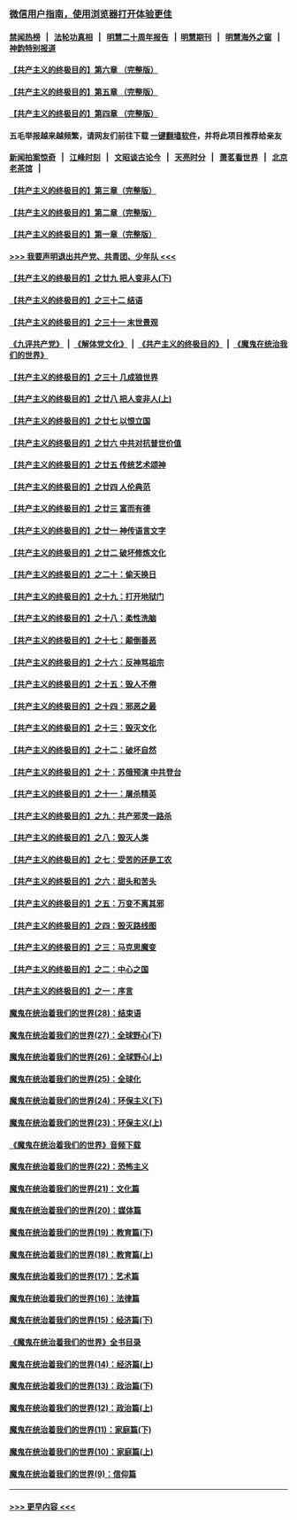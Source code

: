 ### [微信用户指南，使用浏览器打开体验更佳](https://github.com/gfw-breaker/banned-news1/blob/master/indexes/wechat-guide.md?t=0)
#### [禁闻热榜](热点新闻.md?t=0)  &nbsp;&nbsp;|&nbsp;&nbsp; [法轮功真相](https://github.com/gfw-breaker/truth/blob/master/README.md?t=0) &nbsp;&nbsp;|&nbsp;&nbsp; [明慧二十周年报告](https://github.com/gfw-breaker/mh-reports/blob/master/README.md?t=0) &nbsp;&nbsp;|&nbsp;&nbsp;[明慧期刊](https://github.com/gfw-breaker/mh-qikan) &nbsp;&nbsp;|&nbsp;&nbsp; [明慧海外之窗](https://github.com/gfw-breaker/mh-news/blob/master/README.md?t=0) &nbsp;&nbsp;|&nbsp;&nbsp; [神韵特别报道](https://github.com/gfw-breaker/mh-news/blob/master/shenyun.md?t=0)
#### [【共产主义的终极目的】第六章 （完整版）](../pages/nsc422/n11428913.md?t=02172311) 
#### [【共产主义的终极目的】第五章 （完整版）](../pages/nsc422/n11428912.md?t=02172311) 
#### [【共产主义的终极目的】第四章 （完整版）](../pages/nsc422/n11428907.md?t=02172311) 
#### 五毛举报越来越频繁，请网友们前往下载 [一键翻墙软件](https://github.com/gfw-breaker/ssr-accounts)，并将此项目推荐给亲友
#### [新闻拍案惊奇](https://github.com/gfw-breaker/banned-news1/blob/master/pages/link4.md) &nbsp;&nbsp;|&nbsp;&nbsp; [江峰时刻](https://github.com/gfw-breaker/banned-news1/blob/master/pages/link4.md) &nbsp;&nbsp;|&nbsp;&nbsp; [文昭谈古论今](https://github.com/gfw-breaker/banned-news1/blob/master/pages/link4.md) &nbsp;&nbsp;|&nbsp;&nbsp; [天亮时分](https://github.com/gfw-breaker/banned-news1/blob/master/pages/link4.md) &nbsp;&nbsp;|&nbsp;&nbsp; [萧茗看世界](https://github.com/gfw-breaker/banned-news1/blob/master/pages/link4.md) &nbsp;&nbsp;|&nbsp;&nbsp; [北京老茶馆](https://github.com/gfw-breaker/banned-news1/blob/master/pages/link4.md) &nbsp;&nbsp;|&nbsp;&nbsp; 
#### [【共产主义的终极目的】第三章（完整版）](../pages/nsc422/n11428848.md?t=02172311) 
#### [【共产主义的终极目的】第二章（完整版）](../pages/nsc422/n11428831.md?t=02172311) 
#### [【共产主义的终极目的】第一章（完整版）](../pages/nsc422/n11417651.md?t=02172311) 
#### [>>> 我要声明退出共产党、共青团、少年队 <<<](https://github.com/begood0513/goodnews/blob/master/quit/letter.md) 
#### [【共产主义的终极目的】之廿九 把人变非人(下)](../pages/nsc422/n11344140.md?t=02172311) 
#### [【共产主义的终极目的】之三十二 结语](../pages/nsc422/n11360535.md?t=02172311) 
#### [【共产主义的终极目的】之三十一 末世景观](../pages/nsc422/n11351129.md?t=02172311) 
#### [《九评共产党》](https://github.com/begood0513/9ping.md/blob/master/README.md) &nbsp;|&nbsp; [《解体党文化》](../../../../jtdwh.md/blob/master/README.md)  &nbsp;|&nbsp; [《共产主义的终极目的》](../../../../gczydzjmd.md/blob/master/README.md) &nbsp;|&nbsp; [《魔鬼在统治我们的世界》](../../../../mgztzwmdsj.md/blob/master/README.md) 
#### [【共产主义的终极目的】之三十 几成狼世界](../pages/nsc422/n11348280.md?t=02172311) 
#### [【共产主义的终极目的】之廿八 把人变非人(上)](../pages/nsc422/n11340492.md?t=02172311) 
#### [【共产主义的终极目的】之廿七 以恨立国](../pages/nsc422/n11336944.md?t=02172311) 
#### [【共产主义的终极目的】之廿六 中共对抗普世价值](../pages/nsc422/n11324785.md?t=02172311) 
#### [【共产主义的终极目的】之廿五 传统艺术颂神](../pages/nsc422/n11296396.md?t=02172311) 
#### [【共产主义的终极目的】之廿四 人伦典范](../pages/nsc422/n11296397.md?t=02172311) 
#### [【共产主义的终极目的】之廿三 富而有德](../pages/nsc422/n11283598.md?t=02172311) 
#### [【共产主义的终极目的】之廿一 神传语言文字](../pages/nsc422/n11263265.md?t=02172311) 
#### [【共产主义的终极目的】之廿二 破坏修炼文化](../pages/nsc422/n11245728.md?t=02172311) 
#### [【共产主义的终极目的】之二十：偷天换日](../pages/nsc422/n11238846.md?t=02172311) 
#### [【共产主义的终极目的】之十九：打开地狱门](../pages/nsc422/n11206376.md?t=02172311) 
#### [【共产主义的终极目的】之十八：柔性洗脑](../pages/nsc422/n11199994.md?t=02172311) 
#### [【共产主义的终极目的】之十七：颠倒善恶](../pages/nsc422/n11179782.md?t=02172311) 
#### [【共产主义的终极目的】之十六：反神骂祖宗](../pages/nsc422/n11166798.md?t=02172311) 
#### [【共产主义的终极目的】之十五：毁人不倦](../pages/nsc422/n11166792.md?t=02172311) 
#### [【共产主义的终极目的】之十四：邪恶之最](../pages/nsc422/n11150249.md?t=02172311) 
#### [【共产主义的终极目的】之十三：毁灭文化](../pages/nsc422/n11135227.md?t=02172311) 
#### [【共产主义的终极目的】之十二：破坏自然](../pages/nsc422/n11135214.md?t=02172311) 
#### [【共产主义的终极目的】之十：苏俄预演 中共登台](../pages/nsc422/n11118424.md?t=02172311) 
#### [【共产主义的终极目的】之十一：屠杀精英](../pages/nsc422/n11118442.md?t=02172311) 
#### [【共产主义的终极目的】之九：共产邪灵一路杀](../pages/nsc422/n11114139.md?t=02172311) 
#### [【共产主义的终极目的】之八：毁灭人类](../pages/nsc422/n11108503.md?t=02172311) 
#### [【共产主义的终极目的】之七：受苦的还是工农](../pages/nsc422/n11101809.md?t=02172311) 
#### [【共产主义的终极目的】之六：甜头和苦头](../pages/nsc422/n11096971.md?t=02172311) 
#### [【共产主义的终极目的】之五：万变不离其邪](../pages/nsc422/n11091285.md?t=02172311) 
#### [【共产主义的终极目的】之四：毁灭路线图](../pages/nsc422/n11086284.md?t=02172311) 
#### [【共产主义的终极目的】之三：马克思魔变](../pages/nsc422/n11061941.md?t=02172311) 
#### [【共产主义的终极目的】之二：中心之国](../pages/nsc422/n11047728.md?t=02172311) 
#### [【共产主义的终极目的】之一：序言](../pages/nsc422/n11086077.md?t=02172311) 
#### [魔鬼在统治着我们的世界(28)：结束语](../pages/nsc422/n10936246.md?t=02172311) 
#### [魔鬼在统治着我们的世界(27)：全球野心(下)](../pages/nsc422/n10928319.md?t=02172311) 
#### [魔鬼在统治着我们的世界(26)：全球野心(上)](../pages/nsc422/n10900318.md?t=02172311) 
#### [魔鬼在统治着我们的世界(25)：全球化](../pages/nsc422/n10788205.md?t=02172311) 
#### [魔鬼在统治着我们的世界(24)：环保主义(下)](../pages/nsc422/n10695307.md?t=02172311) 
#### [魔鬼在统治着我们的世界(23)：环保主义(上)](../pages/nsc422/n10688613.md?t=02172311) 
#### [《魔鬼在统治着我们的世界》音频下载](../pages/nsc422/n10635553.md?t=02172311) 
#### [魔鬼在统治着我们的世界(22)：恐怖主义](../pages/nsc422/n10614727.md?t=02172311) 
#### [魔鬼在统治着我们的世界(21)：文化篇](../pages/nsc422/n10597706.md?t=02172311) 
#### [魔鬼在统治着我们的世界(20)：媒体篇](../pages/nsc422/n10586579.md?t=02172311) 
#### [魔鬼在统治着我们的世界(19)：教育篇(下)](../pages/nsc422/n10564808.md?t=02172311) 
#### [魔鬼在统治着我们的世界(18)：教育篇(上)](../pages/nsc422/n10526970.md?t=02172311) 
#### [魔鬼在统治着我们的世界(17)：艺术篇](../pages/nsc422/n10499093.md?t=02172311) 
#### [魔鬼在统治着我们的世界(16)：法律篇](../pages/nsc422/n10485969.md?t=02172311) 
#### [魔鬼在统治着我们的世界(15)：经济篇(下)](../pages/nsc422/n10469975.md?t=02172311) 
#### [《魔鬼在统治着我们的世界》全书目录](../pages/nsc422/n10464261.md?t=02172311) 
#### [魔鬼在统治着我们的世界(14)：经济篇(上)](../pages/nsc422/n10457370.md?t=02172311) 
#### [魔鬼在统治着我们的世界(13)：政治篇(下)](../pages/nsc422/n10448270.md?t=02172311) 
#### [魔鬼在统治着我们的世界(12)：政治篇(上)](../pages/nsc422/n10444576.md?t=02172311) 
#### [魔鬼在统治着我们的世界(11)：家庭篇(下)](../pages/nsc422/n10440961.md?t=02172311) 
#### [魔鬼在统治着我们的世界(10)：家庭篇(上)](../pages/nsc422/n10435448.md?t=02172311) 
#### [魔鬼在统治着我们的世界(9)：信仰篇](../pages/nsc422/n10432159.md?t=02172311) 

----
#### [ >>> 更早内容 <<< ](../indexes/nsc422-earlier.md)
